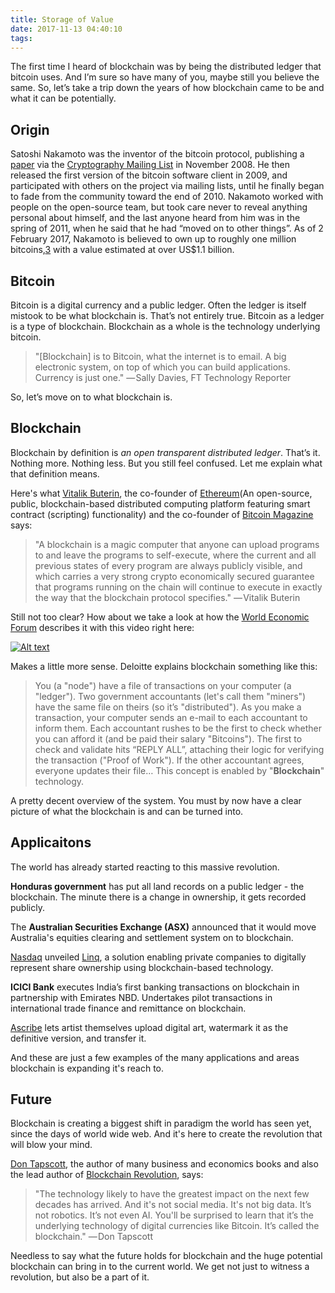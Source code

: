 ```yaml
---
title: Storage of Value
date: 2017-11-13 04:40:10
tags:
---
```


The first time I heard of blockchain was by being the distributed ledger that bitcoin uses. And I’m sure so have many of you, maybe still you believe the same. So, let’s take a trip down the years of how blockchain came to be and what it can be potentially.

## Origin
Satoshi Nakamoto was the inventor of the bitcoin protocol, publishing a [paper][1] via the [Cryptography Mailing List][2] in November 2008.
He then released the first version of the bitcoin software client in 2009, and participated with others on the project via mailing lists, until he finally began to fade from the community toward the end of 2010.
Nakamoto worked with people on the open-source team, but took care never to reveal anything personal about himself, and the last anyone heard from him was in the spring of 2011, when he said that he had “moved on to other things”. As of 2 February 2017, Nakamoto is believed to own up to roughly one million bitcoins,[3] with a value estimated at over US$1.1 billion.

## Bitcoin
Bitcoin is a digital currency and a public ledger. Often the ledger is itself mistook to be what blockchain is. That’s not entirely true. Bitcoin as a ledger is a type of blockchain. Blockchain as a whole is the technology underlying bitcoin.

> "[Blockchain] is to Bitcoin, what the internet is to email. A big electronic system, on top of which you can build applications. Currency is just one."
> — Sally Davies, FT Technology Reporter

So, let’s move on to what blockchain is.
<!-- more -->
## Blockchain
Blockchain by definition is *an open transparent distributed ledger*. That’s it. Nothing more. Nothing less. But you still feel confused. Let me explain what that definition means.

Here's what [Vitalik Buterin][6], the co-founder of [Ethereum][4](An open-source, public, blockchain-based distributed computing platform featuring smart contract (scripting) functionality) and the co-founder of [Bitcoin Magazine][5] says:

> "A blockchain is a magic computer that anyone can upload programs to and leave the programs to self-execute, where the current and all previous states of every program are always publicly visible, and which carries a very strong crypto economically secured guarantee that programs running on the chain will continue to execute in exactly the way that the blockchain protocol specifies."
> — Vitalik Buterin


Still not too clear? How about we take a look at how the [World Economic Forum][3] describes it with this video right here:

[![Alt text](https://img.youtube.com/vi/6WG7D47tGb0/0.jpg)](https://www.youtube.com/watch?v=6WG7D47tGb0)


Makes a little more sense. Deloitte explains blockchain something like this:
> You (a "node") have a file of transactions on your computer (a "ledger"). Two government accountants (let's call them "miners") have the same file on theirs (so it’s "distributed"). As you make a transaction, your computer sends an e-mail to each accountant to inform them.
> Each accountant rushes to be the first to check whether you can afford it (and be paid their salary "Bitcoins"). The first to check and validate hits “REPLY ALL”, attaching their logic for verifying the transaction ("Proof of Work"). If the other accountant agrees, everyone updates their file…
> This concept is enabled by "**Blockchain**" technology.

A pretty decent overview of the system. You must by now have a clear picture of what the blockchain is and can be turned into.


## Applicaitons
The world has already started reacting to this massive revolution.

**Honduras government** has put all land records on a public ledger - the blockchain. The minute there is a change in ownership, it gets recorded publicly.

The **Australian Securities Exchange (ASX)** announced that it would move Australia's equities clearing and settlement system on to blockchain.

[Nasdaq][9] unveiled [Linq][10], a solution enabling private companies to digitally represent share ownership using blockchain-based technology.

**ICICI Bank** executes India’s first banking transactions on blockchain in partnership with Emirates NBD. Undertakes pilot transactions in international trade finance and remittance on blockchain.

[Ascribe][11] lets artist themselves upload digital art, watermark it as the definitive version, and transfer it.

And these are just a few examples of the many applications and areas blockchain is expanding it's reach to.


## Future
Blockchain is creating a biggest shift in paradigm the world has seen yet, since the days of world wide web. And it's here to create the revolution that will blow your mind.

[Don Tapscott][7], the author of many business and economics books and also the lead author of [Blockchain Revolution][8], says:
> "The technology likely to have the greatest impact on the next few decades has arrived. And it's not social media. It's not big data. It’s not robotics. It’s not even AI. You'll be surprised to learn that it’s the underlying technology of digital currencies like Bitcoin. It’s called the blockchain."
> — Don Tapscott


Needless to say what the future holds for blockchain and the huge potential blockchain can bring in to the current world.
We get not just to witness a revolution, but also be a part of it.




[1]: https://bitcoin.org/bitcoin.pdf
[2]: http://www.metzdowd.com/mailman/listinfo/cryptography
[3]: https://www.weforum.org
[4]: https://www.ethereum.org
[5]: https://bitcoinmagazine.com
[6]: https://en.wikipedia.org/wiki/Vitalik_Buterin
[7]: http://dontapscott.com
[8]: http://blockchain-revolution.com
[9]: http://www.nasdaq.com
[10]: http://ir.nasdaq.com/releasedetail.cfm?releaseid=948326
[11]: https://www.ascribe.io
